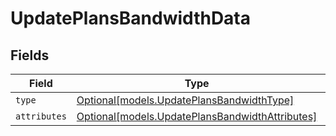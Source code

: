 # UpdatePlansBandwidthData


## Fields

| Field                                                                                          | Type                                                                                           | Required                                                                                       | Description                                                                                    |
| ---------------------------------------------------------------------------------------------- | ---------------------------------------------------------------------------------------------- | ---------------------------------------------------------------------------------------------- | ---------------------------------------------------------------------------------------------- |
| `type`                                                                                         | [Optional[models.UpdatePlansBandwidthType]](../models/updateplansbandwidthtype.md)             | :heavy_minus_sign:                                                                             | N/A                                                                                            |
| `attributes`                                                                                   | [Optional[models.UpdatePlansBandwidthAttributes]](../models/updateplansbandwidthattributes.md) | :heavy_minus_sign:                                                                             | N/A                                                                                            |